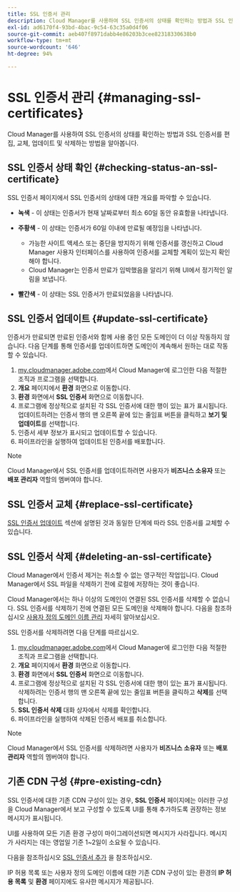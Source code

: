 ```yaml
---
title: SSL 인증서 관리
description: Cloud Manager를 사용하여 SSL 인증서의 상태를 확인하는 방법과 SSL 인증서를 편집, 교체, 업데이트 및 삭제하는 방법을 알아봅니다.
exl-id: ad6170f4-93bd-4bac-9c54-63c35a0d4f06
source-git-commit: aeb407f8971dabb4e86203b3cee82318330638b0
workflow-type: tm+mt
source-wordcount: '646'
ht-degree: 94%

---
```



# SSL 인증서 관리 {#managing-ssl-certificates}

Cloud Manager를 사용하여 SSL 인증서의 상태를 확인하는 방법과 SSL 인증서를 편집, 교체, 업데이트 및 삭제하는 방법을 알아봅니다.

## SSL 인증서 상태 확인 {#checking-status-an-ssl-certificate}

SSL 인증서 페이지에서 SSL 인증서의 상태에 대한 개요를 파악할 수 있습니다.

* **녹색** - 이 상태는 인증서가 현재 날짜로부터 최소 60일 동안 유효함을 나타냅니다.

* **주황색** - 이 상태는 인증서가 60일 이내에 만료될 예정임을 나타냅니다.
   * 가능한 사이트 액세스 또는 중단을 방지하기 위해 인증서를 갱신하고 Cloud Manager 사용자 인터페이스를 사용하여 인증서를 교체할 계획이 있는지 확인해야 합니다.
   * Cloud Manager는 인증서 만료가 임박했음을 알리기 위해 UI에서 정기적인 알림을 보냅니다.

* **빨간색** - 이 상태는 SSL 인증서가 만료되었음을 나타냅니다.

## SSL 인증서 업데이트 {#update-ssl-certificate}

인증서가 만료되면 만료된 인증서와 함께 사용 중인 모든 도메인이 더 이상 작동하지 않습니다. 다음 단계를 통해 인증서를 업데이트하면 도메인이 계속해서 원하는 대로 작동할 수 있습니다.

1. [my.cloudmanager.adobe.com](https://my.cloudmanager.adobe.com/)에서 Cloud Manager에 로그인한 다음 적절한 조직과 프로그램을 선택합니다.
1. **개요** 페이지에서 **환경** 화면으로 이동합니다.
1. **환경** 화면에서 **SSL 인증서** 화면으로 이동합니다.
1. 프로그램에 정상적으로 설치된 각 SSL 인증서에 대한 행이 있는 표가 표시됩니다. 업데이트하려는 인증서 행의 맨 오른쪽 끝에 있는 줄임표 버튼을 클릭하고 **보기 및 업데이트**&#x200B;를 선택합니다.
1. 인증서 세부 정보가 표시되고 업데이트할 수 있습니다.
1. 파이프라인을 실행하여 업데이트된 인증서를 배포합니다.

>[!NOTE]
>
>Cloud Manager에서 SSL 인증서를 업데이트하려면 사용자가 **비즈니스 소유자** 또는 **배포 관리자** 역할의 멤버여야 합니다.

## SSL 인증서 교체 {#replace-ssl-certificate}

[SSL 인증서 업데이트](#update-ssl-certificate) 섹션에 설명된 것과 동일한 단계에 따라 SSL 인증서를 교체할 수 있습니다.

## SSL 인증서 삭제 {#deleting-an-ssl-certificate}

Cloud Manager에서 인증서 제거는 취소할 수 없는 영구적인 작업입니다. Cloud Manager에서 SSL 파일을 삭제하기 전에 로컬에 저장하는 것이 좋습니다.

Cloud Manager에서는 하나 이상의 도메인이 연결된 SSL 인증서를 삭제할 수 없습니다. SSL 인증서를 삭제하기 전에 연결된 모든 도메인을 삭제해야 합니다. 다음을 참조하십시오 [사용자 정의 도메인 이름 관리](/help/implementing/cloud-manager/custom-domain-names/managing-custom-domain-names.md) 자세히 알아보십시오.

SSL 인증서를 삭제하려면 다음 단계를 따르십시오.

1. [my.cloudmanager.adobe.com](https://my.cloudmanager.adobe.com/)에서 Cloud Manager에 로그인한 다음 적절한 조직과 프로그램을 선택합니다.
1. **개요** 페이지에서 **환경** 화면으로 이동합니다.
1. **환경** 화면에서 **SSL 인증서** 화면으로 이동합니다.
1. 프로그램에 정상적으로 설치된 각 SSL 인증서에 대한 행이 있는 표가 표시됩니다. 삭제하려는 인증서 행의 맨 오른쪽 끝에 있는 줄임표 버튼을 클릭하고 **삭제**&#x200B;를 선택합니다.
1. **SSL 인증서 삭제** 대화 상자에서 삭제를 확인합니다.
1. 파이프라인을 실행하여 삭제된 인증서 배포를 취소합니다.

>[!NOTE]
>
>Cloud Manager에서 SSL 인증서를 삭제하려면 사용자가 **비즈니스 소유자** 또는 **배포 관리자** 역할의 멤버여야 합니다.

## 기존 CDN 구성 {#pre-existing-cdn}

SSL 인증서에 대한 기존 CDN 구성이 있는 경우, **SSL 인증서** 페이지에는 이러한 구성을 Cloud Manager에서 보고 구성할 수 있도록 UI를 통해 추가하도록 권장하는 정보 메시지가 표시됩니다.

UI를 사용하여 모든 기존 환경 구성이 마이그레이션되면 메시지가 사라집니다. 메시지가 사라지는 데는 영업일 기준 1~2일이 소요될 수 있습니다.

다음을 참조하십시오 [SSL 인증서 추가](/help/implementing/cloud-manager/managing-ssl-certifications/add-ssl-certificate.md) 을 참조하십시오.

IP 허용 목록 또는 사용자 정의 도메인 이름에 대한 기존 CDN 구성이 있는 환경의 **IP 허용 목록** 및 **환경** 페이지에도 유사한 메시지가 제공됩니다.
